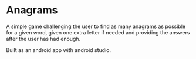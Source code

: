 # Anagrams 

A simple game challenging the user to find as many anagrams as possible for a given word, given one extra letter if needed and providing the answers after the user has had enough.

Built as an android app with android studio.
